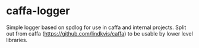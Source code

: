 # caffa-logger
Simple logger based on spdlog for use in caffa and internal projects. Split out from caffa (https://github.com/lindkvis/caffa) to be usable by lower level libraries.
